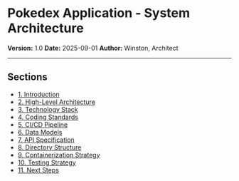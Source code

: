 # Pokedex Application - System Architecture

**Version:** 1.0
**Date:** 2025-09-01
**Author:** Winston, Architect

---

## Sections

- [1. Introduction](./1-introduction.md)
- [2. High-Level Architecture](./2-high-level-architecture.md)
- [3. Technology Stack](./3-technology-stack.md)
- [4. Coding Standards](./4-coding-standards.md)
- [5. CI/CD Pipeline](./5-ci-cd-pipeline.md)
- [6. Data Models](./6-data-models.md)
- [7. API Specification](./7-api-specification.md)
- [8. Directory Structure](./8-directory-structure.md)
- [9. Containerization Strategy](./9-containerization-strategy.md)
- [10. Testing Strategy](./10-testing-strategy.md)
- [11. Next Steps](./11-next-steps.md)

